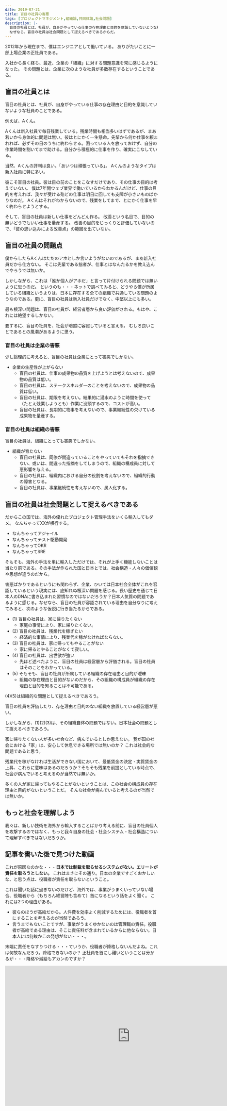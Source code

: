 ```yaml
---
date: 2019-07-21
title: 盲目の社員の害悪
tags: [プロジェクトマネジメント,組織論,共同体論,社会問題]
description: |-
  盲目の社員とは、社員が、自身がやっている仕事の存在理由と目的を意識していないような社員のことである。この国では、海外の優れたプロジェクト管理手法をいくら輸入してもダメ。
  なぜなら、盲目の社員は社会問題として捉えるべきであるからだ。
---
```


2012年から現在まで、僕はエンジニアとして働いている。
ありがたいことに一部上場企業の正社員である。

入社から長く経ち、最近、企業の「組織」に対する問題意識を常に感じるようになった。
その問題とは、企業に次のような社員が多数存在するということである。

## 盲目の社員とは

盲目の社員とは、社員が、自身がやっている仕事の存在理由と目的を意識していないような社員のことである。

例えば、Aくん。

Aくんは新入社員で毎日残業している。残業時間も相当多いはずであるが、まあ若いから身体的に問題は無い。彼はとにかく一生懸命。先輩から何か仕事を頼まれれば、必ずその日のうちに終わらせる。困っている人を放っておけず、自分の作業時間を割いてまで助ける。自分から積極的に仕事を作り、確実にこなしている。

当然、Aくんの評判は良い。「あいつは頑張っている」。
Aくんのようなタイプは新入社員に特に多い。

彼こそ盲目の社員。彼は目の前のことをこなすだけであり、その仕事の目的は考えていない。
僕は7年間ウェブ業界で働いているからわかるんだけど、仕事の目的を考えれば、我々が受ける殆どの仕事は明日に回しても支障が小さいものばかりなのだ。
Aくんはそれがわからないので、残業をしてまで、とにかく仕事を早く終わらせようとする。

そして、盲目の社員は新しい仕事をどんどん作る。
改善という名目で、目的の無いどうでもいい仕事を量産する。
改善の目的をじっくりと評価していないので、「彼の思い込みによる改善点」の範囲を出ていない。

## 盲目の社員の問題点

僕からしたらAくんはただのアホとしか言いようがないのであるが、まあ新入社員だから仕方ない。
そこは先輩である拙者が、仕事とはなんたるかを教え込んでやろうでは無いか。

しかしながら、これは「誰か個人がアホだ」と言って片付けられる問題では無いように思うのだ。
というのも・・・ネットで調べてみると、どうやら僕が所属している組織というよりは、日本に存在する全ての組織で共通している問題のようなのである。更に、盲目の社員は新入社員だけでなく、中堅以上にも多い。

最も根深い問題は、盲目の社員が、経営者層から良い評価がされる。もはや、これには絶望するしかない。

要するに、盲目の社員を、社会が暗黙に容認していると言える。
むしろ良いことであるとの風潮があるように思う。

### 盲目の社員は企業の害悪

少し論理的に考えると、盲目の社員は企業にとって害悪でしかない。

* 企業の生産性が上がらない
  * 盲目の社員は、仕事の成果物の品質を上げようとは考えないので、成果物の品質は低い。
  * 盲目の社員は、ステークスホルダーのことを考えないので、成果物の品質は低い。
  * 盲目の社員は、期限を考えない。結果的に湯水のように時間を使って（たとえ残業しようとも）作業に没頭するので、コストが高い。
  * 盲目の社員は、長期的に物事を考えないので、事業継続性の欠けている成果物を量産する。

### 盲目の社員は組織の害悪

盲目の社員は、組織にとっても害悪でしかない。

* 組織が育たない
  * 盲目の社員は、同僚が間違っていることをやっていてもそれを指摘できない、或いは、間違った指摘をしてしまうので、組織の構成員に対して悪影響を与える。
  * 盲目の社員は、組織内における自分の役割を考えないので、組織的行動の障害となる。
  * 盲目の社員は、事業継続性を考えないので、属人化する。

## 盲目の社員は社会問題として捉えるべきである

だからこの国では、海外の優れたプロジェクト管理手法をいくら輸入してもダメ。
なんちゃってXXが横行する。

* なんちゃってアジャイル
* なんちゃってテスト駆動開発
* なんちゃってOKR
* なんちゃってSRE

そもそも、海外の手法を単に輸入しただけでは、それが上手く機能しないことは当たり前である。その手法が作られた国と日本とでは、社会構造・人々の価値観や思想が違うのだから。

害悪ばかりであるというにも関わらず、企業、ひいては日本社会全体がこれを容認しているという現実には、底知れぬ根深い問題を感じる。長い歴史を通じて日本人のDNAに書き込まれた習慣なのではないだろうか？日本人気質の問題であるように感じる。なぜなら、盲目の社員が容認されている理由を自分なりに考えてみると、次のような仮説に行き当たるからである。

* (1) 盲目の社員は、家に帰りたくない
  * 家庭の事情により、家に帰りたくない。
* (2) 盲目の社員は、残業代を稼ぎたい
  * 経済的な事情により、残業代を稼がなければならない。
* (3) 盲目の社員は、家に帰ってもやることがない
  * 家に帰るとやることがなくて寂しい。
* (4) 盲目の社員は、出世欲が強い
  * 先ほど述べたように、盲目の社員は経営層から評価される。盲目の社員はそのことをわかっている。
* (5) そもそも、盲目の社員が所属している組織の存在理由と目的が曖昧
  * 組織の存在理由と目的がないのだから、その組織の構成員が組織の存在理由と目的を知ることは不可能である。

(4)(5)は組織的な問題として捉えるべきであろう。

盲目の社員を評価したり、存在理由と目的のない組織を放置している経営層が悪い。

しかしながら、(1)(2)(3)は、その組織自体の問題ではない。日本社会の問題として捉えるべきであろう。

家に帰りたくない人が多い社会など、病んでいるとしか思えない。
我が国の社会における「家」は、安心して休息できる場所では無いのか？
これは社会的な問題であると思う。

残業代を稼がなければ生活ができない国において、最低賃金の決定・実質賃金の上昇、これらに意味はあるのだろうか？そもそも残業を前提としている時点で、社会が病んでいると考えるのが当然では無いか。

多くの人が家に帰ってもやることがないということは、この社会の構成員の存在理由と目的がないということだ。
そんな社会が病んでいると考えるのが当然では無いか。

## もっと社会を理解しよう

我々は、新しい技術を海外から輸入することばかり考える前に、盲目の社員個人を攻撃するのではなく、もっと我々自身の社会・社会システム・社会構造について理解すべきではないだろうか。

## 記事を書いた後で見つけた動画

これが原因なのかな・・・**日本では制裁を取らせるシステムがない。エリートが責任を取ろうとしない。**
これはまさにその通り。日本の企業ですごくおかしいな、と思う点は、役職者が責任を取らないということ。

これは聞いた話に過ぎないのだけど、海外では、事業がうまくいっていない場合、役職者から（もちろん経営陣も含めて）首になるという話をよく聞く。
これには2つの理由がある。

* 彼らのほうが高給だから。人件費を効率よく削減するためには、役職者を首にすることを考えるのが当然であろう。
* 言うまでもないことですが、事業がうまくゆかないのは管理職の責任。役職者が高給である理由は、そこに責任料が含まれているからに他ならない。日本人には何故かこの発想がない・・・。

末端に責任をなすりつける・・・ていうか、役職者が降格しないんだよね。これは何故なんだろう。降格できないのか？
正社員を首にし難いということは分かるが・・・降格や減給もアカンのですか？

<iframe width="821" height="462" src="https://www.youtube.com/embed/U8EUVKo38EY?t=4910" frameborder="0" allow="accelerometer; autoplay; encrypted-media; gyroscope; picture-in-picture" allowfullscreen></iframe>
